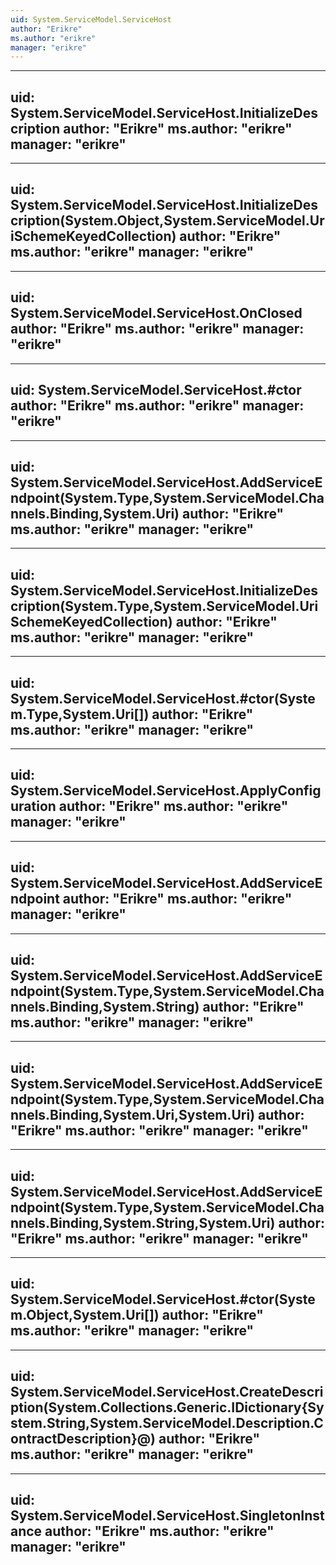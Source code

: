 ```yaml
---
uid: System.ServiceModel.ServiceHost
author: "Erikre"
ms.author: "erikre"
manager: "erikre"
---
```


---
uid: System.ServiceModel.ServiceHost.InitializeDescription
author: "Erikre"
ms.author: "erikre"
manager: "erikre"
---

---
uid: System.ServiceModel.ServiceHost.InitializeDescription(System.Object,System.ServiceModel.UriSchemeKeyedCollection)
author: "Erikre"
ms.author: "erikre"
manager: "erikre"
---

---
uid: System.ServiceModel.ServiceHost.OnClosed
author: "Erikre"
ms.author: "erikre"
manager: "erikre"
---

---
uid: System.ServiceModel.ServiceHost.#ctor
author: "Erikre"
ms.author: "erikre"
manager: "erikre"
---

---
uid: System.ServiceModel.ServiceHost.AddServiceEndpoint(System.Type,System.ServiceModel.Channels.Binding,System.Uri)
author: "Erikre"
ms.author: "erikre"
manager: "erikre"
---

---
uid: System.ServiceModel.ServiceHost.InitializeDescription(System.Type,System.ServiceModel.UriSchemeKeyedCollection)
author: "Erikre"
ms.author: "erikre"
manager: "erikre"
---

---
uid: System.ServiceModel.ServiceHost.#ctor(System.Type,System.Uri[])
author: "Erikre"
ms.author: "erikre"
manager: "erikre"
---

---
uid: System.ServiceModel.ServiceHost.ApplyConfiguration
author: "Erikre"
ms.author: "erikre"
manager: "erikre"
---

---
uid: System.ServiceModel.ServiceHost.AddServiceEndpoint
author: "Erikre"
ms.author: "erikre"
manager: "erikre"
---

---
uid: System.ServiceModel.ServiceHost.AddServiceEndpoint(System.Type,System.ServiceModel.Channels.Binding,System.String)
author: "Erikre"
ms.author: "erikre"
manager: "erikre"
---

---
uid: System.ServiceModel.ServiceHost.AddServiceEndpoint(System.Type,System.ServiceModel.Channels.Binding,System.Uri,System.Uri)
author: "Erikre"
ms.author: "erikre"
manager: "erikre"
---

---
uid: System.ServiceModel.ServiceHost.AddServiceEndpoint(System.Type,System.ServiceModel.Channels.Binding,System.String,System.Uri)
author: "Erikre"
ms.author: "erikre"
manager: "erikre"
---

---
uid: System.ServiceModel.ServiceHost.#ctor(System.Object,System.Uri[])
author: "Erikre"
ms.author: "erikre"
manager: "erikre"
---

---
uid: System.ServiceModel.ServiceHost.CreateDescription(System.Collections.Generic.IDictionary{System.String,System.ServiceModel.Description.ContractDescription}@)
author: "Erikre"
ms.author: "erikre"
manager: "erikre"
---

---
uid: System.ServiceModel.ServiceHost.SingletonInstance
author: "Erikre"
ms.author: "erikre"
manager: "erikre"
---
